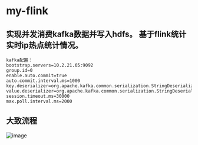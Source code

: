 # my-flink
## 实现并发消费kafka数据并写入hdfs。 基于flink统计实时ip热点统计情况。
    kafka配置：
    bootstrap.servers=10.2.21.65:9092
    group.id=0
    enable.auto.commit=true
    auto.commit.interval.ms=1000
    key.deserializer=org.apache.kafka.common.serialization.StringDeserializer
    value.deserializer=org.apache.kafka.common.serialization.StringDeserializer
    session.timeout.ms=30000
    max.poll.interval.ms=2000
## 大致流程
![image](https://github.com/Ksssssssss/my-flink/blob/master/src/main/resources/%E6%B5%81%E7%A8%8B.png)
